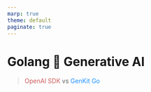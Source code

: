 ```yaml
---
marp: true
theme: default
paginate: true
---
```

<style>
.dodgerblue {
  color: dodgerblue;
}
.indianred {
  color: indianred;
}
.seagreen {
  color: seagreen;
}
</style>
# Golang 🩵 Generative AI
> <span class="indianred">OpenAI SDK</span> vs <span class="dodgerblue">GenKit Go</span>

<!--

-->
